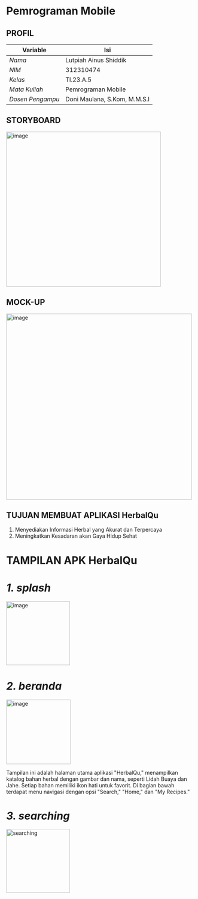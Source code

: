 # Pemrograman Mobile
## PROFIL
| Variable           |             Isi            |
| -------------------|----------------------------|
| *Nama*           |         Lutpiah Ainus Shiddik       |
| *NIM*            |          312310474         |
| *Kelas*          |          TI.23.A.5         |
| *Mata Kuliah*    |     Pemrograman Mobile     |
| *Dosen Pengampu* | Doni Maulana,  S.Kom, M.M.S.I |

## STORYBOARD
<img width="413" alt="image" src="https://github.com/user-attachments/assets/0b035957-2150-4e11-92d1-852232db7115">

## MOCK-UP
<img width="496" alt="image" src="https://github.com/user-attachments/assets/78374113-f4ee-475b-b3d8-c515d68ab1cd">

## TUJUAN MEMBUAT APLIKASI HerbalQu
1. Menyediakan Informasi Herbal yang Akurat dan Terpercaya
2. Meningkatkan Kesadaran akan Gaya Hidup Sehat

# TAMPILAN APK HerbalQu
# *1. splash*
<img width="170" alt="image" src="https://github.com/user-attachments/assets/b3a5fc30-c6cd-49db-bc88-93edb9367133">

# *2. beranda*
<img width="172" alt="image" src="https://github.com/user-attachments/assets/ea7cb907-0d2b-4744-947b-9f1546fe5595">

Tampilan ini adalah halaman utama aplikasi "HerbalQu," menampilkan katalog bahan herbal dengan gambar dan nama, seperti Lidah Buaya dan Jahe. Setiap bahan memiliki ikon hati untuk favorit. Di bagian bawah terdapat menu navigasi dengan opsi "Search," "Home," dan "My Recipes."

# *3. searching*
<img width="170" alt="searching" src="https://github.com/user-attachments/assets/af95d254-dcc0-4c78-bef5-6ba950c37fe7">

